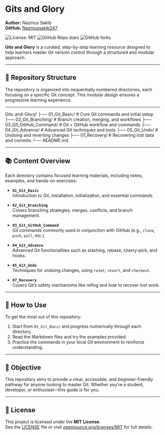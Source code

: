 # Gits and Glory

**Author:** Nazmus Sakib  
**GitHub:** [Nazmussakib247](https://github.com/Nazmussakib247)

![License: MIT](https://img.shields.io/badge/License-MIT-blue.svg)
![GitHub Repo stars](https://img.shields.io/github/stars/Nazmussakib247/Gits-and-Glory?style=social)
![GitHub forks](https://img.shields.io/github/forks/Nazmussakib247/Gits-and-Glory?style=social)

**Gits and Glory** is a curated, step-by-step learning resource designed to help learners master Git version control through a structured and modular approach.

---

## 📁 Repository Structure

The repository is organized into sequentially numbered directories, each focusing on a specific Git concept. This modular design ensures a progressive learning experience.

---
Gits-and-Glory/
├── 01_Git_Basic/             # Core Git commands and initial setup
├── 02_Git_Branching/         # Branch creation, merging, and workflows
├── 03_Git_GitHub_Command/    # Git + GitHub workflow and commands
├── 04_Git_Advance/           # Advanced Git techniques and tools
├── 05_Git_Undo/              # Undoing and reverting changes
├── 07_Recovery/              # Recovering lost data and commits
└── README.md

---

## 📚 Content Overview

Each directory contains focused learning materials, including notes, examples, and hands-on exercises:

- **`01_Git_Basic`**  
  Introduction to Git, installation, initialization, and essential commands.
  
- **`02_Git_Branching`**  
  Covers branching strategies, merges, conflicts, and branch management.
  
- **`03_Git_GitHub_Command`**  
  Git commands commonly used in conjunction with GitHub (e.g., `clone`, `push`, `pull`, etc.).
  
- **`04_Git_Advance`**  
  Advanced Git functionalities such as stashing, rebase, cherry-pick, and hooks.
  
- **`05_Git_Undo`**  
  Techniques for undoing changes, using `reset`, `revert`, and `checkout`.
  
- **`07_Recovery`**  
  Covers Git’s safety mechanisms like reflog and how to recover lost work.

---

## 🚀 How to Use

To get the most out of this repository:

1. Start from `01_Git_Basic` and progress numerically through each directory.
2. Read the Markdown files and try the examples provided.
3. Practice the commands in your local Git environment to reinforce understanding.

---

## 🎯 Objective

This repository aims to provide a clear, accessible, and beginner-friendly pathway for anyone looking to master Git. Whether you're a student, developer, or enthusiast—this guide is for you.

---

## 📄 License

This project is licensed under the **MIT License**.  
See the [LICENSE](LICENSE) file or visit [opensource.org/licenses/MIT](https://opensource.org/licenses/MIT) for full details.